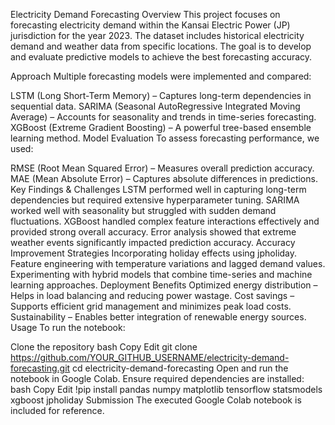 Electricity Demand Forecasting
Overview
This project focuses on forecasting electricity demand within the Kansai Electric Power (JP) jurisdiction for the year 2023. The dataset includes historical electricity demand and weather data from specific locations. The goal is to develop and evaluate predictive models to achieve the best forecasting accuracy.

Approach
Multiple forecasting models were implemented and compared:

LSTM (Long Short-Term Memory) – Captures long-term dependencies in sequential data.
SARIMA (Seasonal AutoRegressive Integrated Moving Average) – Accounts for seasonality and trends in time-series forecasting.
XGBoost (Extreme Gradient Boosting) – A powerful tree-based ensemble learning method.
Model Evaluation
To assess forecasting performance, we used:

RMSE (Root Mean Squared Error) – Measures overall prediction accuracy.
MAE (Mean Absolute Error) – Captures absolute differences in predictions.
Key Findings & Challenges
LSTM performed well in capturing long-term dependencies but required extensive hyperparameter tuning.
SARIMA worked well with seasonality but struggled with sudden demand fluctuations.
XGBoost handled complex feature interactions effectively and provided strong overall accuracy.
Error analysis showed that extreme weather events significantly impacted prediction accuracy.
Accuracy Improvement Strategies
Incorporating holiday effects using jpholiday.
Feature engineering with temperature variations and lagged demand values.
Experimenting with hybrid models that combine time-series and machine learning approaches.
Deployment Benefits
Optimized energy distribution – Helps in load balancing and reducing power wastage.
Cost savings – Supports efficient grid management and minimizes peak load costs.
Sustainability – Enables better integration of renewable energy sources.
Usage
To run the notebook:

Clone the repository
bash
Copy
Edit
git clone https://github.com/YOUR_GITHUB_USERNAME/electricity-demand-forecasting.git
cd electricity-demand-forecasting
Open and run the notebook in Google Colab.
Ensure required dependencies are installed:
bash
Copy
Edit
!pip install pandas numpy matplotlib tensorflow statsmodels xgboost jpholiday
Submission
The executed Google Colab notebook is included for reference.
